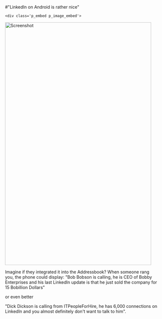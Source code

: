 #"LinkedIn on Android is rather nice"


    <div class='p_embed p_image_embed'>
<img alt="Screenshot" height="800" src="http://getfile6.posterous.com/getfile/files.posterous.com/conoroneill/FPhMt1FT2Ok1DLzVbHhCFg7HOzxzVmxSHHGOatYBkwhSUhkF1QbMU9lKlFfW/ScreenShot" width="480" />
</div>
<p></p><div>Imagine if they integrated it into the Addressbook? When someone rang you, the phone could display: &quot;Bob Bobson is calling, he is CEO of Bobby Enterprises and his last LinkedIn update is that he just sold the company for 15 Bobillion Dollars&quot;</div> <p /><div>or even better</div><p /><div>&quot;Dick Dickson is calling from ITPeopleForHire, he has 6,000 connections on LinkedIn and you almost definitely don&#39;t want to talk to him&quot;.</div>
  